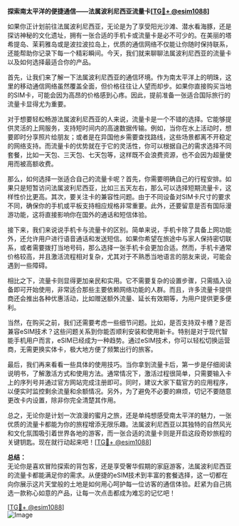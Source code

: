 **探索南太平洋的便捷通信——法属波利尼西亚流量卡[[TG💪+ @esim1088](https://t.me/s/esim1088)]**

如果你正计划前往法属波利尼西亚，无论是为了享受阳光沙滩、潜水看海豚，还是探访神秘的文化遗址，拥有一张合适的手机卡或流量卡是必不可少的。在美丽的塔希提岛、茉莉雅岛或是波拉波拉岛上，优质的通信网络不仅能让你随时保持联系，还能帮助你记录下每一个精彩瞬间。今天，我们就来聊聊法属波利尼西亚的流量卡以及如何选择最适合你的产品。

首先，让我们来了解一下法属波利尼西亚的通信环境。作为南太平洋上的明珠，这里的移动通信网络虽然覆盖全面，但价格往往让人望而却步。如果你直接购买当地的SIM卡，可能会因为高昂的价格感到心疼。因此，提前准备一张适合国际旅行的流量卡显得尤为重要。

对于想要轻松畅游法属波利尼西亚的人来说，流量卡是一个不错的选择。它能够提供灵活的上网服务，支持短时间内的高速数据传输。例如，当你在水上活动时，想要即时分享照片给朋友；或者是在异国他乡需要查找路线，这些场景都离不开稳定的网络支持。而流量卡的优势就在于它的灵活性，你可以根据自己的需求选择不同套餐，比如一天包、三天包、七天包等，这样既不会浪费资源，也不会因为超量使用而被高额收费。

那么，如何选择一张适合自己的流量卡呢？首先，你需要明确自己的行程安排。如果只是短暂访问法属波利尼西亚，比如三五天左右，那么可以选择短期流量卡，这样性价比更高。其次，要关注卡的兼容性问题。由于不同设备对SIM卡尺寸的要求不同，确保你的手机或平板支持相应规格非常重要。此外，还要留意是否有国际漫游功能，这将直接影响你在国外的通话和短信体验。

接下来，我们来说说手机卡与流量卡的区别。简单来说，手机卡除了具备上网功能外，还允许用户进行语音通话和发送短信。如果你希望在旅途中与家人保持密切联系，或者需要拨打当地号码，那么选择一张手机卡会更加合适。然而，手机卡通常价格较高，并且激活流程相对复杂，尤其对于不熟悉当地语言的朋友来说，可能会遇到一些障碍。

相比之下，流量卡则显得更加亲民和实用。它不需要复杂的设置步骤，只需插入设备即可开始使用，非常适合那些主要依赖网络功能的人群。而且，许多流量卡提供商还会推出各种优惠活动，比如赠送额外流量、延长有效期等，为用户提供更多便利。

当然，在购买之前，我们还需要考虑一些细节问题。比如，是否支持双卡槽？是否兼容eSIM技术？这些问题关系到你能否顺利安装和使用新卡。特别是对于现代智能手机用户而言，eSIM已经成为一种趋势。通过eSIM技术，你可以轻松切换运营商，无需更换实体卡，极大地方便了频繁出行的旅客。

最后，我们再来看看一些具体的使用技巧。当你拿到流量卡后，第一步是仔细阅读说明书，了解激活方式和使用方法。通常情况下，激活过程很简单，只需要输入卡上的序列号并通过官方网站完成注册即可。同时，建议大家下载官方的应用程序，以便实时监控剩余流量和余额情况。另外，为了避免不必要的麻烦，切记不要随意更改卡内设置，除非你完全清楚其作用。

总之，无论你是计划一次浪漫的蜜月之旅，还是单纯想感受南太平洋的魅力，一张优质的流量卡都能为你的旅程增添无限乐趣。法属波利尼西亚以其独特的自然风光和文化氛围吸引着世界各地的游客，而一张合适的流量卡则是开启这段奇妙旅程的关键钥匙。现在就行动起来吧！[[TG💪+ @esim1088](https://t.me/s/esim1088)]

**总结：**  
无论你是喜欢冒险探索的背包客，还是享受奢华假期的家庭游客，法属波利尼西亚的流量卡都能满足你的需求。从便捷的eSIM技术到丰富的套餐选择，这一切都在向你展示这片天堂般的土地是如何用心呵护每一位访客的通信体验。赶紧为自己挑选一款称心如意的产品，让每一次点击都成为难忘的记忆吧！

[[TG💪+ @esim1088](https://t.me/s/esim1088)]  
![Image](https://i.postimg.cc/4NQfJmqS/Snipaste-2025-05-13-00-14-12.png)